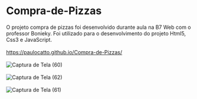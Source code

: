 # Compra-de-Pizzas

O projeto compra de pizzas foi desenvolvido durante aula na B7 Web com o professor Bonieky. Foi utilizado para o desenvolvimento do projeto Html5, Css3 e JavaScript.
<br><br>
https://paulocatto.github.io/Compra-de-Pizzas/
<br><br>
![Captura de Tela (60)](https://user-images.githubusercontent.com/108766424/233855988-c73820f4-e06c-4fcc-b205-c2f690ca225b.png)
<br><br>
![Captura de Tela (62)](https://user-images.githubusercontent.com/108766424/233855996-3d7ce576-d819-45ae-94c3-d6d46ec3755e.png)
<br><br>
![Captura de Tela (61)](https://user-images.githubusercontent.com/108766424/233856010-ce77196f-d35a-4a5f-82a1-323442c54351.png)

